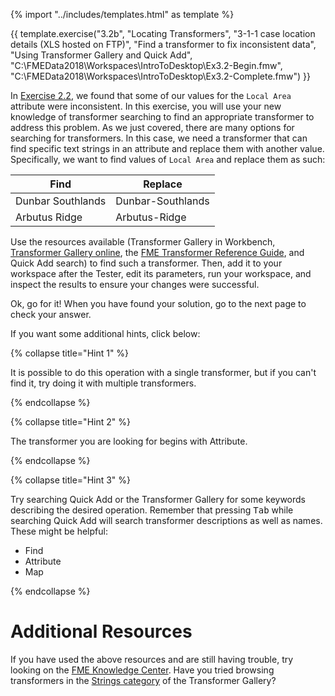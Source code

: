 {% import "../includes/templates.html" as template %}

{{ template.exercise("3.2b",
               "Locating Transformers",
               "3-1-1 case location details (XLS hosted on FTP)",
               "Find a transformer to fix inconsistent data",
               "Using Transformer Gallery and Quick Add",
               "C:\\FMEData2018\\Workspaces\\IntroToDesktop\\Ex3.2-Begin.fmw",
               "C:\\FMEData2018\\Workspaces\\IntroToDesktop\\Ex3.2-Complete.fmw")
}}

In [Exercise 2.2](..\2.fme-translations\2.05.ex2.2.md), we found that some of our values for the `Local Area` attribute were inconsistent. In this exercise, you will use your new knowledge of transformer searching to find an appropriate transformer to address this problem. As we just covered, there are many options for searching for transformers. In this case, we need a transformer that can find specific text strings in an attribute and replace them with another value. Specifically, we want to find values of `Local Area` and replace them as such:

|Find|Replace|
|-|-|
|Dunbar Southlands|Dunbar-Southlands|
|Arbutus Ridge|Arbutus-Ridge|

Use the resources available (Transformer Gallery in Workbench, [Transformer Gallery online](https://www.safe.com/transformers/), the [FME Transformer Reference Guide](http://cdn.safe.com/resources/fme/FME-Transformer-Reference-Guide.pdf), and Quick Add search) to find such a transformer. Then, add it to your workspace after the Tester, edit its parameters, run your workspace, and inspect the results to ensure your changes were successful.

Ok, go for it! When you have found your solution, go to the next page to check your answer.

If you want some additional hints, click below:

{% collapse title="Hint 1" %}

It is possible to do this operation with a single transformer, but if you can't find it, try doing it with multiple transformers.

{% endcollapse %}

{% collapse title="Hint 2" %}

The transformer you are looking for begins with Attribute.

{% endcollapse %}

{% collapse title="Hint 3" %}

Try searching Quick Add or the Transformer Gallery for some keywords describing the desired operation. Remember that pressing <kbd>Tab</kbd> while searching Quick Add will search transformer descriptions as well as names. These might be helpful:

- Find
- Attribute
- Map

{% endcollapse %}

# Additional Resources

If you have used the above resources and are still having trouble, try looking on the [FME Knowledge Center](http://knowledge.safe.com). Have you tried browsing transformers in the [Strings category](https://www.safe.com/transformers/#/category/Strings) of the Transformer Gallery?
